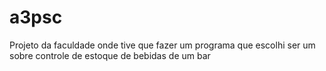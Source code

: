 # a3psc
Projeto da faculdade onde tive que fazer um programa que escolhi ser um sobre controle de estoque de bebidas de um bar
